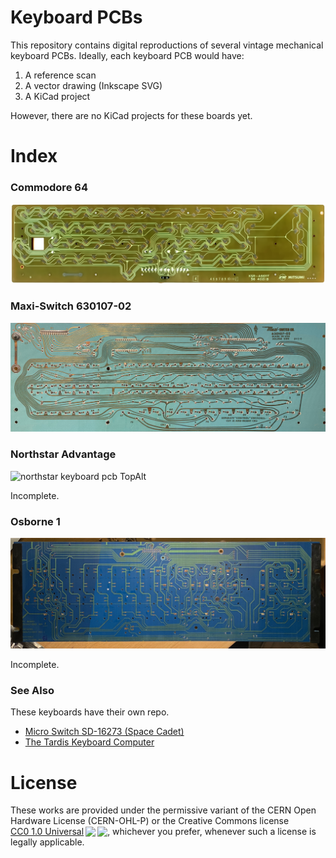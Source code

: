 # Keyboard PCBs

This repository contains digital reproductions of several vintage mechanical keyboard PCBs. Ideally, each keyboard PCB would have:

1. A reference scan
2. A vector drawing (Inkscape SVG)
3. A KiCad project

However, there are no KiCad projects for these boards yet. 

# Index

### Commodore 64
![C64KeyboardPCBScan](Commodor64/C64KeyboardPCBScan.jpg)

### Maxi-Switch 630107-02
![bottonpcb2](Maxi-Switch%20630107-02/bottonpcb2.jpg)

### Northstar Advantage

![northstar keyboard pcb TopAlt](Northstar%20Advantage/northstar%20keyboard%20pcb%20TopAlt.jpg)

Incomplete.

### Osborne 1

![PCB Top](Osborne%201/PCB%20Top.jpg)

Incomplete.

### See Also

These keyboards have their own repo.

* [Micro Switch SD-16273 (Space Cadet)](https://github.com/rljacobson/SpaceCadet) 
* [The Tardis Keyboard Computer](https://github.com/rljacobson/smurd)

# License

These works are provided under the permissive variant of the CERN Open Hardware License (CERN-OHL-P) or the Creative Commons license  <a href="http://creativecommons.org/publicdomain/zero/1.0?ref=chooser-v1" target="_blank" rel="license noopener noreferrer" style="display:inline-block;">CC0 1.0 Universal<img style="height:22px!important;margin-left:3px;vertical-align:text-bottom;" src="https://mirrors.creativecommons.org/presskit/icons/cc.svg?ref=chooser-v1"><img style="height:22px!important;margin-left:3px;vertical-align:text-bottom;" src="https://mirrors.creativecommons.org/presskit/icons/zero.svg?ref=chooser-v1"></a>, whichever you prefer, whenever such a license is legally applicable.

